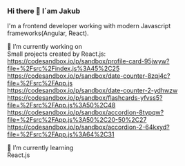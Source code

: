 ### Hi there 👋 I´am Jakub

  I'm a frontend developer working with modern Javascript frameworks(Angular, React).

  🔭 I’m currently working on 
  <br>
  Small projects created by React.js:
  <br>
  https://codesandbox.io/p/sandbox/profile-card-95jwyw?file=%2Fsrc%2Findex.js%3A45%2C25
  <br>
  https://codesandbox.io/p/sandbox/date-counter-8zqj4c?file=%2Fsrc%2FApp.js
  <br>
  https://codesandbox.io/p/sandbox/date-counter-2-ydhwzw
  <br>
  https://codesandbox.io/p/sandbox/flashcards-yfvss5?file=%2Fsrc%2FApp.js%3A50%2C48
  <br>
  https://codesandbox.io/p/sandbox/accordion-8typqw?file=%2Fsrc%2FApp.js%3A50%2C20-50%2C27
  <br>
  https://codesandbox.io/p/sandbox/accordion-2-64kxyd?file=%2Fsrc%2FApp.js%3A64%2C31

🌱 I’m currently learning
<br>
React.js
